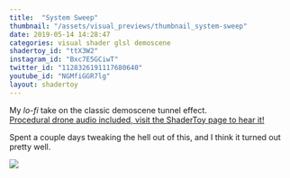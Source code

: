 ```yaml
---
title:  "System Sweep"
thumbnail: "/assets/visual_previews/thumbnail_system-sweep"
date: 2019-05-14 14:28:47
categories: visual shader glsl demoscene
shadertoy_id: "ttX3W2" 
instagram_id: "Bxc7E5GCiwT"
twitter_id: "1128326191117680640"
youtube_id: "NGMfiGGR7lg"
layout: shadertoy
---
```

My _lo-fi_ take on the classic demoscene tunnel effect.   
[Procedural drone audio included, visit the ShaderToy page to hear it!](https://www.shadertoy.com/view/ttX3W2)

Spent a couple days tweaking the hell out of this, and I think it turned out pretty well. 

![](https://pbs.twimg.com/media/D6ihYLQWwAEUww4.jpg)
